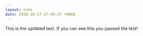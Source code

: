 ```yaml
---
layout: note
date: 2020-10-27 17:49:27 +0000
---
```


This is the updated text. If you can see this you passed the test!
